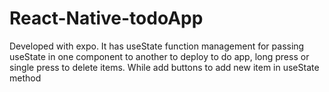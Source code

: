 # React-Native-todoApp
Developed with expo. It has useState function management for passing useState in one component to another to deploy to do app, long press or single press to delete items. While add buttons to add new item in useState method
